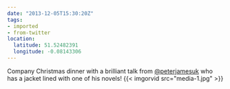 ```yaml
---
date: "2013-12-05T15:30:20Z"
tags:
- imported
- from-twitter
location:
  latitude: 51.52482391
  longitude: -0.08143306
---
```

Company Christmas dinner with a brilliant talk from [@peterjamesuk](/twitter/#/peterjamesuk) who has a jacket lined with one of his novels\! {{< imgorvid src="media-1.jpg" >}}
